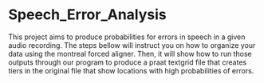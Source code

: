 # Speech_Error_Analysis
This project aims to produce probabilities for errors in speech in a given audio recording. The steps bellow will instruct you on how to organize your data using the montreal forced aligner. Then, it will show how to run those outputs through our program to produce a praat textgrid file that creates tiers in the original file that show locations with high probabilities of errors.

